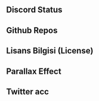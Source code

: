## Discord Status

## Github Repos

## Lisans Bilgisi (License)

## Parallax Effect

## Twitter acc
